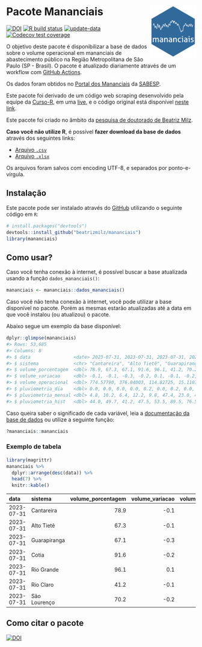 
<!-- README.md is generated from README.Rmd. Please edit that file -->

# Pacote Mananciais <img src="man/figures/hexlogo.png" align="right" width = "120px"/>

<!-- badges: start -->

[![DOI](https://zenodo.org/badge/DOI/10.5281/zenodo.4733056.svg)](https://doi.org/10.5281/zenodo.4733056)
[![R build
status](https://github.com/beatrizmilz/mananciais/workflows/R-CMD-check/badge.svg)](https://github.com/beatrizmilz/mananciais/actions)
[![update-data](https://github.com/beatrizmilz/mananciais/actions/workflows/2-update_data.yaml/badge.svg)](https://github.com/beatrizmilz/mananciais/actions/workflows/2-update_data.yaml)
[![Codecov test
coverage](https://codecov.io/gh/beatrizmilz/mananciais/branch/master/graph/badge.svg)](https://codecov.io/gh/beatrizmilz/mananciais?branch=master)
<!-- badges: end -->

O objetivo deste pacote é disponibilizar a base de dados sobre o volume
operacional em mananciais de abastecimento público na Região
Metropolitana de São Paulo (SP - Brasil). O pacote é atualizado
diariamente através de um workflow com [GitHub
Actions](https://github.com/beatrizmilz/mananciais/actions).

Os dados foram obtidos no [Portal dos
Mananciais](http://mananciais.sabesp.com.br/Situacao) da
[SABESP](http://site.sabesp.com.br/site/Default.aspx).

Este pacote foi derivado de um código web scraping desenvolvido pela
equipe da [Curso-R](https://www.curso-r.com/), em uma
[live](https://youtu.be/jvZIxrMmOcQ), e o código original está
disponível [neste
link](https://github.com/curso-r/lives/blob/master/drafts/20200730_scraper_sabesp.R).

Este pacote foi criado no âmbito da [pesquisa de doutorado de Beatriz
Milz](https://beatrizmilz.github.io/tese/).

**Caso você não utilize R**, é possível **fazer download da base de
dados** através dos seguintes links:

- [Arquivo
  `.csv`](https://github.com/beatrizmilz/mananciais/raw/master/inst/extdata/mananciais.csv)
- [Arquivo
  `.xlsx`](https://github.com/beatrizmilz/mananciais/blob/master/inst/extdata/mananciais.xlsx?raw=true)

Os arquivos foram salvos com encoding UTF-8, e separados por
ponto-e-vírgula.

## Instalação

Este pacote pode ser instalado através do [GitHub](https://github.com/)
utilizando o seguinte código em `R`:

``` r
# install.packages("devtools")
devtools::install_github("beatrizmilz/mananciais")
library(mananciais)
```

## Como usar?

Caso você tenha conexão à internet, é possível buscar a base atualizada
usando a função `dados_mananciais()`:

``` r
mananciais <- mananciais::dados_mananciais() 
```

Caso você não tenha conexão à internet, você pode utilizar a base
disponível no pacote. Porém as mesmas estarão atualizadas até a data em
que você instalou (ou atualizou) o pacote.

Abaixo segue um exemplo da base disponível:

``` r
dplyr::glimpse(mananciais)
#> Rows: 53,685
#> Columns: 8
#> $ data                <date> 2023-07-31, 2023-07-31, 2023-07-31, 2023-07-31, 2…
#> $ sistema             <chr> "Cantareira", "Alto Tietê", "Guarapiranga", "Cotia…
#> $ volume_porcentagem  <dbl> 78.9, 67.3, 67.1, 91.6, 96.1, 41.2, 70.2, 79.0, 67…
#> $ volume_variacao     <dbl> -0.1, -0.1, -0.3, -0.2, 0.1, -0.1, -0.2, -0.2, -0.…
#> $ volume_operacional  <dbl> 774.57790, 376.84003, 114.82725, 15.11071, 107.846…
#> $ pluviometria_dia    <dbl> 0.0, 0.0, 0.0, 0.0, 0.2, 0.0, 0.2, 0.0, 0.2, 0.0, …
#> $ pluviometria_mensal <dbl> 4.8, 10.2, 6.4, 12.2, 9.8, 47.4, 23.0, 4.8, 10.2, …
#> $ pluviometria_hist   <dbl> 44.0, 49.7, 41.2, 47.5, 53.5, 89.5, 76.5, 44.0, 49…
```

Caso queira saber o significado de cada variável, leia a [documentação
da base de
dados](https://beatrizmilz.github.io/mananciais/reference/mananciais.html)
ou utilize a seguinte função:

``` r
?mananciais::mananciais
```

### Exemplo de tabela

``` r
library(magrittr)
mananciais %>% 
  dplyr::arrange(desc(data)) %>% 
  head(7) %>%
  knitr::kable()
```

| data       | sistema      | volume_porcentagem | volume_variacao | volume_operacional | pluviometria_dia | pluviometria_mensal | pluviometria_hist |
|:-----------|:-------------|-------------------:|----------------:|-------------------:|-----------------:|--------------------:|------------------:|
| 2023-07-31 | Cantareira   |               78.9 |            -0.1 |          774.57790 |              0.0 |                 4.8 |              44.0 |
| 2023-07-31 | Alto Tietê   |               67.3 |            -0.1 |          376.84003 |              0.0 |                10.2 |              49.7 |
| 2023-07-31 | Guarapiranga |               67.1 |            -0.3 |          114.82725 |              0.0 |                 6.4 |              41.2 |
| 2023-07-31 | Cotia        |               91.6 |            -0.2 |           15.11071 |              0.0 |                12.2 |              47.5 |
| 2023-07-31 | Rio Grande   |               96.1 |             0.1 |          107.84655 |              0.2 |                 9.8 |              53.5 |
| 2023-07-31 | Rio Claro    |               41.2 |            -0.1 |            5.63688 |              0.0 |                47.4 |              89.5 |
| 2023-07-31 | São Lourenço |               70.2 |            -0.2 |           62.31712 |              0.2 |                23.0 |              76.5 |

## Como citar o pacote

[![DOI](https://zenodo.org/badge/DOI/10.5281/zenodo.4733056.svg)](https://doi.org/10.5281/zenodo.4733056)
